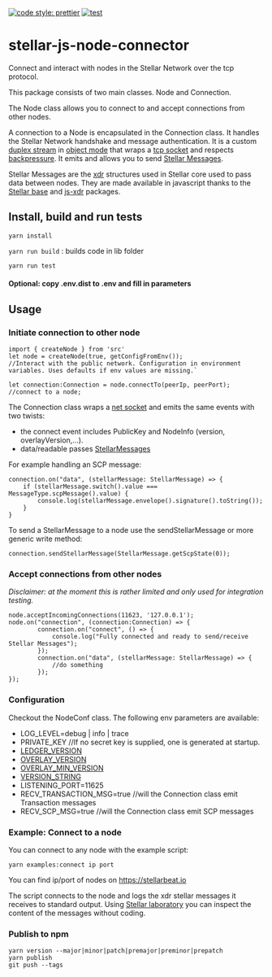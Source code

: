 [![code style: prettier](https://img.shields.io/badge/code_style-prettier-ff69b4.svg?style=flat-square)](https://github.com/prettier/prettier)
[![test](https://github.com/stellarbeat/js-stellar-node-connector/actions/workflows/test.yml/badge.svg)](https://github.com/stellarbeat/js-stellar-node-connector/actions/workflows/test.yml)

# stellar-js-node-connector

Connect and interact with nodes in the Stellar Network over the tcp protocol.

This package consists of two main classes. Node and Connection. 

The Node class allows you to connect to and accept connections from other nodes. 

A connection to a Node is encapsulated in the Connection class. 
It handles the Stellar Network handshake and message authentication. 
It is a custom [duplex stream](https://nodejs.org/api/stream.html#stream_class_stream_duplex) in [object mode](https://nodejs.org/api/stream.html#stream_object_mode) that wraps a [tcp socket](https://nodejs.org/api/net.html#net_class_net_socket) and respects [backpressure](https://nodejs.org/en/docs/guides/backpressuring-in-streams/). It emits and allows you to send [Stellar Messages](https://github.com/stellar/js-stellar-base/blob/6e0fa3e1a25910e193041d1f377b71f125ec4d1c/src/generated/stellar-xdr_generated.js#L2470). 

Stellar Messages are the [xdr](https://github.com/stellar/stellar-core/tree/master/src/xdr) structures used in Stellar core used to pass data between nodes. They are made available in javascript thanks to the [Stellar base](https://github.com/stellar/js-stellar-base) and [js-xdr](https://github.com/stellar/js-xdr) packages.

## Install, build and run tests
`yarn install`

`yarn run build` : builds code in lib folder

`yarn run test`

#### Optional: copy .env.dist to .env and fill in parameters

## Usage
### Initiate connection to other node

```
import { createNode } from 'src'
let node = createNode(true, getConfigFromEnv()); 
//Interact with the public network. Configuration in environment variables. Uses defaults if env values are missing.`

let connection:Connection = node.connectTo(peerIp, peerPort); //connect to a node;
```

The Connection class wraps a [net socket](https://nodejs.org/api/net.html#net_class_net_socket) and emits the same events with two twists: 
* the connect event includes PublicKey and NodeInfo (version, overlayVersion,...). 
* data/readable passes [StellarMessages](https://github.com/stellar/js-stellar-base/blob/6e0fa3e1a25910e193041d1f377b71f125ec4d1c/src/generated/stellar-xdr_generated.js#L2470)

For example handling an SCP message:

```
connection.on("data", (stellarMessage: StellarMessage) => {
    if (stellarMessage.switch().value === MessageType.scpMessage().value) {
        console.log(stellarMessage.envelope().signature().toString());       
    }
}
```

To send a StellarMessage to a node use the sendStellarMessage or more generic write method:

`connection.sendStellarMessage(StellarMessage.getScpState(0));`

### Accept connections from other nodes
*Disclaimer: at the moment this is rather limited and only used for integration testing.*

```
node.acceptIncomingConnections(11623, '127.0.0.1');
node.on("connection", (connection:Connection) => {
        connection.on("connect", () => {
            console.log("Fully connected and ready to send/receive Stellar Messages");
        });
        connection.on("data", (stellarMessage: StellarMessage) => {
            //do something
        });
});
```

### Configuration
Checkout the NodeConf class. The following env parameters are available:
* LOG_LEVEL=debug | info | trace
* PRIVATE_KEY //If no secret key is supplied, one is generated at startup.
* [LEDGER_VERSION](https://github.com/stellar/stellar-core/blob/7d73fddb0489081bfc1350a691515ff39556c1d6/src/main/Config.h#L318)
* [OVERLAY_VERSION](https://github.com/stellar/stellar-core/blob/7d73fddb0489081bfc1350a691515ff39556c1d6/src/main/Config.h#L328)
* [OVERLAY_MIN_VERSION](https://github.com/stellar/stellar-core/blob/7d73fddb0489081bfc1350a691515ff39556c1d6/src/main/Config.h#L327)
* [VERSION_STRING](https://github.com/stellar/stellar-core/blob/7d73fddb0489081bfc1350a691515ff39556c1d6/src/main/Config.h#L329)
* LISTENING_PORT=11625
* RECV_TRANSACTION_MSG=true //will the Connection class emit Transaction messages
* RECV_SCP_MSG=true //will the Connection class emit SCP messages

### Example: Connect to a node
You can connect to any node with the example script:
```
yarn examples:connect ip port
```
You can find ip/port of nodes on https://stellarbeat.io

The script connects to the node and logs the xdr stellar messages it receives to standard output. Using [Stellar laboratory](https://laboratory.stellar.org/#xdr-viewer?input=AAAACAAAAAIAAAAAVLkjMqFSTqiF2nhSF6zfatXkIxwm9h3NAah7%2FoJqpfwAAABkAhPUSgAPY%2FIAAAAAAAAAAAAAAAEAAAAAAAAAAwAAAAFHVE4AAAAAACJWAPBnEjR3slaKYj1uzT4ZkcOW8dg2e6shBFN2ro8wAAAAAAAAAAAAAAAAAAKKOwADDUAAAAAAMHXkhQAAAAAAAAABgmql%2FAAAAEAPXdZYvTZvbFUU0phuw5JwH6REiiTS5NiwRvlmtvQacigoyeYWF1PWOyN6ITKUu1CFUb6iY0WKV69y69seTSQI&type=StellarMessage&network=test)
you can inspect the content of the messages without coding.

### Publish to npm
```
yarn version --major|minor|patch|premajor|preminor|prepatch
yarn publish
git push --tags
```
